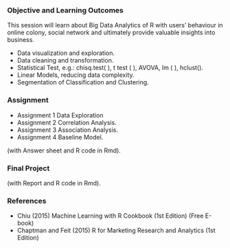 ### Objective and Learning Outcomes

This session will learn about Big Data Analytics of R with users’ behaviour in online colony, social network and ultimately provide valuable insights into business. 

- Data visualization and exploration.
- Data cleaning and transformation.
- Statistical Test, e.g.: chisq.test( ), t test ( ), AVOVA, lm ( ), hclust().
- Linear Models, reducing data complexity.
- Segmentation of Classification and Clustering.  

### Assignment 

- Assignment 1	Data Exploration 
- Assignment 2	Correlation Analysis.
- Assignment 3 	Association Analysis.
- Assignment 4 	Baseline Model.

(with Answer sheet and R code in Rmd).

### Final Project 
(with Report and R code in Rmd).

### References
- Chiu (2015) Machine Learning with R Cookbook (1st Edition) (Free E-book)
- Chaptman and Feit (2015) R for Marketing Research and Analytics (1st Edition)
